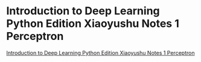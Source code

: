 # Introduction to Deep Learning Python Edition Xiaoyushu Notes 1 Perceptron
[Introduction to Deep Learning Python Edition Xiaoyushu Notes 1 Perceptron](https://aiwithcloud.com/2022/09/19/introduction_to_deep_learning_python_edition_xiaoyushu_notes_1_perceptron/)